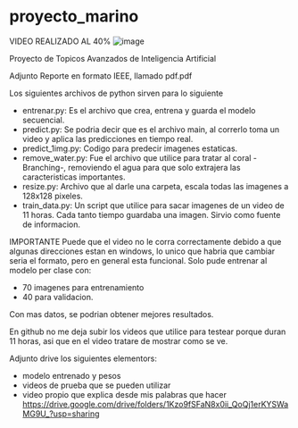 # proyecto_marino
VIDEO REALIZADO AL 40%
![image](https://user-images.githubusercontent.com/71677184/146690951-887ea757-2d59-4a58-8830-96e05973c124.png)


Proyecto de Topicos Avanzados de Inteligencia Artificial

Adjunto Reporte en formato IEEE, llamado pdf.pdf

Los siguientes archivos de python sirven para lo siguiente

- entrenar.py: Es el archivo que crea, entrena y guarda el modelo secuencial.
- predict.py: Se podria decir que es el archivo main, al correrlo toma un video y aplica las predicciones en tiempo real.
- predict_1img.py: Codigo para predecir imagenes estaticas.
- remove_water.py: Fue el archivo que utilice para tratar al coral - Branching-, removiendo el agua para que solo extrajera las caracteristicas importantes.
- resize.py: Archivo que al darle una carpeta, escala todas las imagenes a 128x128 pixeles.
- train_data.py: Un script que utilice para sacar imagenes de un video de 11 horas. Cada tanto tiempo guardaba una imagen. Sirvio como fuente de informacion.

IMPORTANTE
Puede que el video no le corra correctamente debido a que algunas direcciones estan en windows, lo unico que habria que cambiar seria el formato, pero en general esta funcional.
Solo pude entrenar al modelo per clase con: 
- 70 imagenes para entrenamiento
- 40 para validacion.

Con mas datos, se podrian obtener mejores resultados.

En github no me deja subir los videos que utilice para testear porque duran 11 horas, asi que en el video tratare de mostrar como se ve.

Adjunto drive los siguientes elementors:
- modelo entrenado y pesos
- videos de prueba que se pueden utilizar
- video propio que explica desde mis palabras que hacer
https://drive.google.com/drive/folders/1Kzo9fSFaN8x0ii_QoQj1erKYSWaMG9U_?usp=sharing
